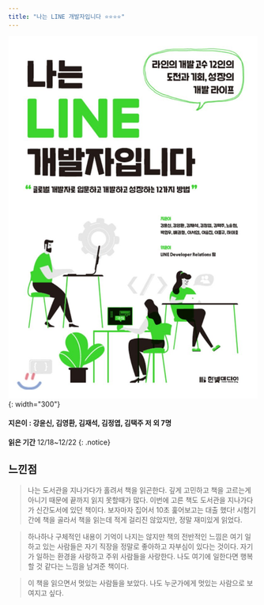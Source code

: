 ```yaml
---
title: "나는 LINE 개발자입니다 ⭐⭐⭐⭐"
---
```


![](/assets/images/line.jpeg){: width="300"}
#### 지은이 : 강윤신, 김영환, 김재석, 김정엽, 김택주 저 외 7명

**읽은 기간** 12/18~12/22
{: .notice}

## 느낀점

 > 나는 도서관을 지나가다가 홀려서 책을 읽곤한다. 깊게 고민하고 책을 고르는게 아니기 때문에 끝까지 읽지 못할때가 많다. 이번에 고른 책도 도서관을 지나가다가 신간도서에 있던 책이다. 보자마자 집어서 10초 훑어보고는 대출 했다! 시험기간에 책을 골라서 책을 읽는데 적게 걸리진 않았지만, 정말 재미있게 읽었다.

 > 하나하나 구체적인 내용이 기억이 나지는 않지만 책의 전반적인 느낌은 여기 일하고 있는 사람들은 자기 직장을 정말로 좋아하고 자부심이 있다는 것이다. 자기가 일하는 환경을 사랑하고 주위 사람들을 사랑한다. 나도 여기에 일한다면 행복할 것 같다는 느낌을 남겨준 책이다.

 > 이 책을 읽으면서 멋있는 사람들을 보았다. 나도 누군가에게 멋있는 사람으로 보여지고 싶다.
